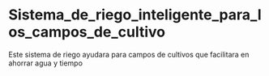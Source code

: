 # Sistema_de_riego_inteligente_para_los_campos_de_cultivo
Este sistema de riego ayudara para campos de cultivos que facilitara en ahorrar agua y tiempo
